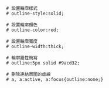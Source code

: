 ```
# 設置輪廓樣式
# outline-style:solid;

# 設置輪廓顏色
# outline-color:red;
```

```
# 設置輪廓寬度
# outline-width:thick;
```

```
# 輪廓屬性簡寫
# outline:5px solid #9acd32;
```

```
# 刪除連結周圍的虛線
# a, a:active, a:focus{outline:none;}
```